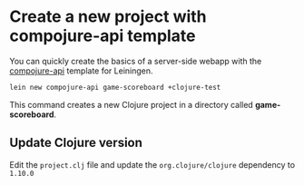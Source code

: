 # Create a new project with compojure-api template

You can quickly create the basics of a server-side webapp with the [compojure-api](https://github.com/metosin/compojure-api-template) template for Leiningen.

```bash
lein new compojure-api game-scoreboard +clojure-test
```

This command creates a new Clojure project in a directory called **game-scoreboard**.


## Update Clojure version

Edit the `project.clj` file and update the `org.clojure/clojure` dependency to `1.10.0`
